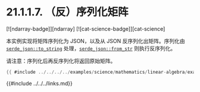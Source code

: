 # 21.1.1.7. （反）序列化矩阵

[![ndarray-badge]][ndarray] [![cat-science-badge]][cat-science]

本实例实现将矩阵序列化为 JSON，以及从 JSON 反序列化出矩阵。序列化由 [`serde_json::to_string`] 处理，[`serde_json::from_str`] 则执行反序列化。

请注意：序列化后再反序列化将返回原始矩阵。

```rust
{{ #include ../../../../examples/science/mathematics/linear-algebra/examples/deserialize-matrix.rs }}
```

[`serde_json::to_string`]: https://docs.rs/serde_json/*/serde_json/fn.to_string.html
[`serde_json::from_str`]: https://docs.rs/serde_json/*/serde_json/fn.from_str.html

{{#include ../../../links.md}}
